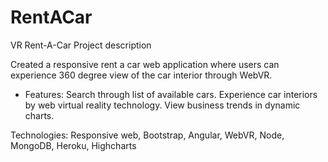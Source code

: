 # RentACar
VR Rent-A-Car Project description

Created a responsive rent a car web application where users can experience 360 degree view of the car interior through WebVR.

- Features: Search through list of available cars. Experience car interiors by web virtual reality technology. View business trends in dynamic charts. 

Technologies: Responsive web, Bootstrap, Angular, WebVR, Node, MongoDB, Heroku, Highcharts
